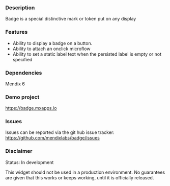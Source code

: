 ### Description

Badge is a special distinctive mark or token put on any display

### Features

 * Ability to display a badge on a button.
 * Ability to attach an onclick microflow 
 * Ability to set a static label text when the persisted label is empty or not specified

### Dependencies

Mendix 6

### Demo project

https://badge.mxapps.io

### Issues

Issues can be reported via the git hub issue tracker:
https://github.com/mendixlabs/badge/issues

### Disclaimer

Status: In development

This widget should not be used in a production environment. No guarantees are given that this works or keeps working, until it is officially released.
